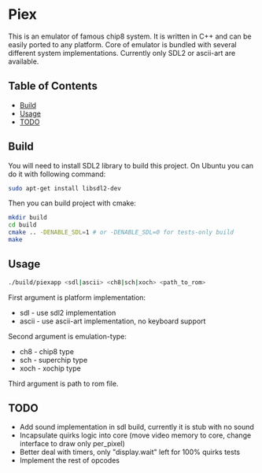 # Piex

This is an emulator of famous chip8 system. It is written in C++ and can be easily ported to any platform.
Core of emulator is bundled with several different system implementations.
Currently only SDL2 or ascii-art are available.

## Table of Contents

- [Build](#build)
- [Usage](#usage)
- [TODO](#todo)

## Build

You will need to install SDL2 library to build this project. On Ubuntu you can do it with following command:

```bash
sudo apt-get install libsdl2-dev
```

Then you can build project with cmake:

```bash
mkdir build
cd build
cmake .. -DENABLE_SDL=1 # or -DENABLE_SDL=0 for tests-only build
make
```

## Usage

```bash
./build/piexapp <sdl|ascii> <ch8|sch|xoch> <path_to_rom>
```

First argument is platform implementation:
- sdl - use sdl2 implementation
- ascii - use ascii-art implementation, no keyboard support

Second argument is emulation-type:
- ch8 - chip8 type
- sch - superchip type
- xoch - xochip type

Third argument is path to rom file.

## TODO

- Add sound implementation in sdl build, currently it is stub with no sound
- Incapsulate quirks logic into core (move video memory to core, change interface to draw only per_pixel)
- Better deal with timers, only "display.wait" left for 100% quirks tests
- Implement the rest of opcodes
